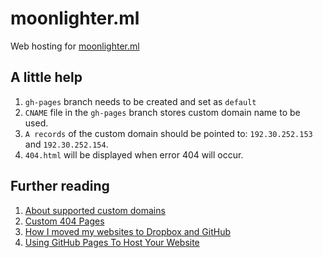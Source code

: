 # moonlighter.ml
Web hosting for [moonlighter.ml](http://moonlighter.ml/)

## A little help
1. `gh-pages` branch needs to be created and set as `default`
2. `CNAME` file in the `gh-pages` branch stores custom domain name to be used.
3. `A records` of the custom domain should be pointed to: `192.30.252.153` and `192.30.252.154`.
4. `404.html` will be displayed when error 404 will occur.

## Further reading
1. [About supported custom domains](https://help.github.com/articles/about-supported-custom-domains/)
2. [Custom 404 Pages](https://help.github.com/articles/custom-404-pages/)
3. [How I moved my websites to Dropbox and GitHub](http://alexcican.com/post/guide-hosting-website-dropbox-github/)
4. [Using GitHub Pages To Host Your Website](http://blog.teamtreehouse.com/using-github-pages-to-host-your-website)
